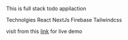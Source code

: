 This is full stack todo appilaction

Technolgies
React
NextJs
Firebase
Tailwindcss

visit from this [link]('https://fullstacktodo.vercel.app/') for live demo
